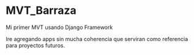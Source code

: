 # MVT_Barraza
Mi primer MVT usando Django Framework

Ire agregando apps sin mucha coherencia que serviran como referencia para proyectos futuros.
